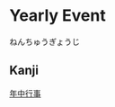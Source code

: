 # Yearly Event
ねんちゅうぎょうじ

## Kanji
[年](../Kanji/kanji-dict/年.md)[中](../Kanji/kanji-dict/中.md)[行](../Kanji/kanji-dict/行.md)[事](../Kanji/kanji-dict/事.md)